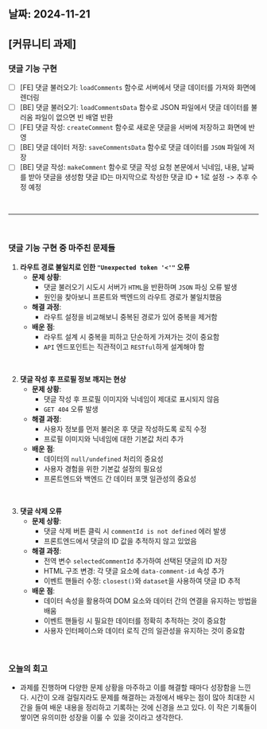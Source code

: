 ## 날짜: 2024-11-21

## [커뮤니티 과제]

### 댓글 기능 구현

- [ ] [FE] 댓글 불러오기: `loadComments` 함수로 서버에서 댓글 데이터를 가져와 화면에 렌더링
- [ ] [BE] 댓글 불러오기: `loadCommentsData` 함수로 JSON 파일에서 댓글 데이터를 불러옴 파일이 없으면 빈 배열 반환
- [ ] [FE] 댓글 작성: `createComment` 함수로 새로운 댓글을 서버에 저장하고 화면에 반영
- [ ] [BE] 댓글 데이터 저장: `saveCommentsData` 함수로 댓글 데이터를 `JSON` 파일에 저장
- [ ] [BE] 댓글 작성: `makeComment` 함수로 댓글 작성 요청 본문에서 닉네임, 내용, 날짜를 받아 댓글을 생성함 댓글 ID는 마지막으로 작성한 댓글 ID + 1로 설정 -> 추후 수정 예정 

<br>

---

<br>


### 댓글 기능 구현 중 마주친 문제들

1. **라우트 경로 불일치로 인한 `"Unexpected token '<'"` 오류**
   - **문제 상황**: 
     - 댓글 불러오기 시도시 서버가 `HTML`을 반환하며 `JSON` 파싱 오류 발생
     - 원인을 찾아보니 프론트와 백엔드의 라우트 경로가 불일치했음
   - **해결 과정**:
     - 라우트 설정을 비교해보니 중복된 경로가 있어 중복을 제거함 
   - **배운 점**:
     - 라우트 설계 시 중복을 피하고 단순하게 가져가는 것이 중요함
     - `API` 엔드포인트는 직관적이고 `RESTful`하게 설계해야 함

<br>

2. **댓글 작성 후 프로필 정보 깨지는 현상**
   - **문제 상황**:
     - 댓글 작성 후 프로필 이미지와 닉네임이 제대로 표시되지 않음
     - `GET 404` 오류 발생
   - **해결 과정**:
     - 사용자 정보를 먼저 불러온 후 댓글 작성하도록 로직 수정
     - 프로필 이미지와 닉네임에 대한 기본값 처리 추가
   - **배운 점**:
     - 데이터의 `null/undefined` 처리의 중요성
     - 사용자 경험을 위한 기본값 설정의 필요성
     - 프론트엔드와 백엔드 간 데이터 포맷 일관성의 중요성


<br>

3. **댓글 삭제 오류**
   - **문제 상황**:
     - 댓글 삭제 버튼 클릭 시 `commentId is not defined` 에러 발생
     - 프론트엔드에서 댓글의 ID 값을 추적하지 않고 있었음
   - **해결 과정**:
     - 전역 변수 `selectedCommentId` 추가하여 선택된 댓글의 ID 저장
     - HTML 구조 변경: 각 댓글 요소에 `data-comment-id` 속성 추가
     - 이벤트 핸들러 수정: `closest()`와 `dataset`을 사용하여 댓글 ID 추적
   - **배운 점**:
     - 데이터 속성을 활용하여 DOM 요소와 데이터 간의 연결을 유지하는 방법을 배움
     - 이벤트 핸들링 시 필요한 데이터를 정확히 추적하는 것이 중요함
     - 사용자 인터페이스와 데이터 로직 간의 일관성을 유지하는 것이 중요함


<br>

### 오늘의 회고 
- 과제를 진행하며 다양한 문제 상황을 마주하고 이를 해결할 때마다 성장함을 느낀다. 
시간이 오래 걸릴지라도 문제를 해결하는 과정에서 배우는 점이 많아 최대한 시간을 들여 
배운 내용을 정리하고 기록하는 것에 신경을 쓰고 있다. 이 작은 기록들이 쌓이면 유의미한 성장을 이룰 수 있을 것이라고 생각한다. 


